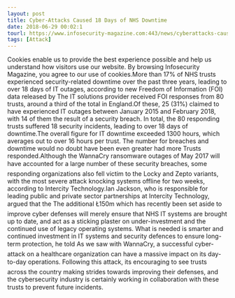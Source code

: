 ```yaml
---
layout: post
title: Cyber-Attacks Caused 18 Days of NHS Downtime
date: 2018-06-29 00:02:1
tourl: https://www.infosecurity-magazine.com:443/news/cyberattacks-caused-18-days-of-nhs/
tags: [Attack]
---
```

Cookies enable us to provide the best experience possible and help us understand how visitors use our website. By browsing Infosecurity Magazine, you agree to our use of cookies.More than 17% of NHS trusts experienced security-related downtime over the past three years, leading to over 18 days of IT outages, according to new Freedom of Information (FOI) data released by The IT solutions provider received FOI responses from 80 trusts, around a third of the total in England.Of these, 25 (31%) claimed to have experienced IT outages between January 2015 and February 2018, with 14 of them the result of a security breach. In total, the 80 responding trusts suffered 18 security incidents, leading to over 18 days of downtime.The overall figure for IT downtime exceeded 1300 hours, which averages out to over 16 hours per trust. The number for breaches and downtime would no doubt have been even greater had more Trusts responded.Although the WannaCry ransomware outages of May 2017 will have accounted for a large number of these security breaches, some responding organizations also fell victim to the Locky and Zepto variants, with the most severe attack knocking systems offline for two weeks, according to Intercity Technology.Ian Jackson, who is responsible for leading public and private sector partnerships at Intercity Technology, argued that the The additional Ł150m which has recently been set aside to improve cyber defenses will merely ensure that NHS IT systems are brought up to date, and act as a sticking plaster on under-investment and the continued use of legacy operating systems. What is needed is smarter and continued investment in IT systems and security defences to ensure long-term protection, he told As we saw with WannaCry, a successful cyber-attack on a healthcare organization can have a massive impact on its day-to-day operations. Following this attack, its encouraging to see trusts across the country making strides towards improving their defenses, and the cybersecurity industry is certainly working in collaboration with these trusts to prevent future incidents.